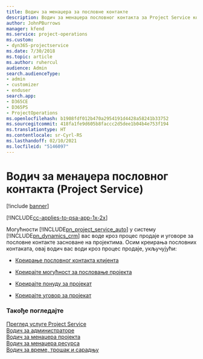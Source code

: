 ```yaml
---
title: Водич за менаџера за пословне контакте
description: Водич за менаџера пословног контакта за Project Service који вас води кроз процес продаје и уговора за пословне контакте засноване на пројектима
author: JohnPBurrows
manager: kfend
ms.service: project-operations
ms.custom:
- dyn365-projectservice
ms.date: 7/30/2018
ms.topic: article
ms.author: ruhercul
audience: Admin
search.audienceType:
- admin
- customizer
- enduser
search.app:
- D365CE
- D365PS
- ProjectOperations
ms.openlocfilehash: b1908fdf012b470a2954191d4428a58241b33752
ms.sourcegitcommit: 418fa1fe9d605b8faccc2d5dee1b04b4e753f194
ms.translationtype: HT
ms.contentlocale: sr-Cyrl-RS
ms.lasthandoff: 02/10/2021
ms.locfileid: "5146097"
---
```

# <a name="account-manager-guide-project-service"></a>Водич за менаџера пословног контакта (Project Service)

[!include [banner](../includes/psa-now-project-operations.md)]

[!INCLUDE[cc-applies-to-psa-app-1x-2x](../includes/cc-applies-to-psa-app-1x-2x.md)]

Могућности [!INCLUDE[pn_project_service_auto](../includes/pn-project-service-auto.md)] у систему [!INCLUDE[pn_dynamics_crm](../includes/pn-dynamics-crm.md)] вас воде кроз процес продаје и уговоре за пословне контакте засноване на пројектима. Осим креирања пословних контаката, овај водич вас води кроз процес продаје, укључујући:  
  
-   [Креирање пословног контакта клијента](../psa/create-customer-account.md)  
  
-   [Креирајте могућност за пословање пројекта](../psa/create-project-opportunity.md)  
  
-   [Креирајте понуду за пројекат](../psa/create-project-quote.md)  
  
-   [Креирајте уговор за пројекат](../psa/create-project-contract.md)  
  
  
### <a name="see-also"></a>Такође погледајте  
 [Преглед услуге Project Service](../psa/overview.md)   
 [Водич за администраторе](../psa/admin-guide.md)   
 [Водич за менаџера пројекта](../psa/project-manager-guide.md)   
 [Водич за менаџера ресурса](../psa/resource-manager-guide.md)   
 [Водич за време, трошак и сарадњу](../psa/time-expense-collaboration-guide.md)
